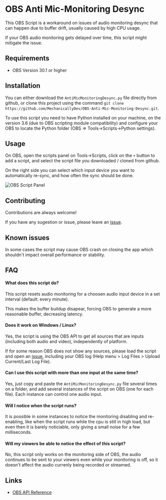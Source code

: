 # OBS Anti Mic-Monitoring Desync

This OBS Script is a workaround on issues of audio monitoring desync that can happen due to buffer drift, usually caused by high CPU usage.

If your OBS audio monitoring gets delayed over time, this script might mitigate the issue.


## Requirements

* OBS Version 30.1 or higher


## Installation

You can either download the `AntiMicMonitoringDesync.py` file directly from github, or clone this project using the command `git clone https://github.com/MechanicallyDev/OBS-Anti-Mic-Monitoring-Desync.git`.

To use this script you need to have Python installed on your machine, on the version 3.6 (due to OBS scripting module compatibility) and configure your OBS to locate the Python folder (OBS => Tools->Scripts->Python settings).


## Usage

On OBS, open the scripts panel on Tools->Scripts, click on the `+` button to add a script, and select the script file you downloaded / cloned from github.

On the right side you can select which input device you want to automatically re-sync, and how often the sync should be done.

![OBS Script Panel](https://github.com/MechanicallyDev/OBS-Anti-Mic-Monitoring-Desync/blob/702686b032313de596f1033ca23b11812604900f/script%20panel.png)


## Contributing

Contributions are always welcome! 

If you have any sugestion or issue, please leave an [issue](https://github.com/MechanicallyDev/OBS-Anti-Mic-Monitoring-Desync/issues).


## Known issues

In some cases the script may cause OBS crash on closing the app which shouldn't impact overall performance or stability.


## FAQ

#### What does this script do?

This script resets audio monitoring for a choosen audio input device in a set interval (default: every minute).

This makes the buffer buildup disapear, forcing OBS to generate a more reasonable buffer, decreasing latency.


#### Does it work on Windows / Linux?

Yes, the script is using the OBS API to get all sources that are inputs (including both audio and video), independently of platform.

If for some reason OBS does not show any sources, please load the script and open an [issue](https://github.com/MechanicallyDev/OBS-Anti-Mic-Monitoring-Desync/issues), including your OBS log (Help menu > Log Files > Upload Current/Last Log File).


#### Can I use this script with more than one input at the same time?

Yes, just copy and paste the `AntiMicMonitoringDesync.py` file several times on a folder, and add several instances of the script on OBS (one for each file). Each instance can control one audio input.


#### Will I notice when the script runs?

It is possible in some instances to notice the monitoring disabling and re-enabling, like when the script runs while the cpu is still in high load, but even then it is barely noticiable, only giving a small noise for a few milliseconds.


#### Will my viewers be able to notice the effect of this script?

No, this script only works on the monitoring side of OBS, the audio continues to be sent to your viewers even while your monitoring is off, so it doesn't affect the audio currenly being recorded or streamed.


## Links

* [OBS API Reference](https://docs.obsproject.com/reference-core)
